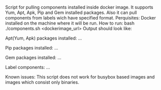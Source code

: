 Script for pulling components installed inside docker image.
It supports Yum, Apt, Apk, Pip and Gem installed packages. Also it can pull components from labels wich have specified format.
Perquisites: Docker installed on the machine where it will be run.
How to run: bash ./components.sh <dockerimage_url>
Output should look like:

Apt(Yum, Apk) packages installed:
…

Pip packages installed:
…

Gem packages installed:
…

Label components:
…

Known issues:
This script does not work for busybox based images and images which consist only binaries.
